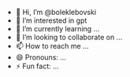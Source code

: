 - 👋 Hi, I’m @boleklebovski
- 👀 I’m interested in gpt
- 🌱 I’m currently learning ...
- 💞️ I’m looking to collaborate on ...
- 📫 How to reach me ...
- 😄 Pronouns: ...
- ⚡ Fun fact: ...

<!---
boleklebovski/boleklebovski is a ✨ special ✨ repository because its `README.md` (this file) appears on your GitHub profile.
You can click the Preview link to take a look at your changes.
--->
